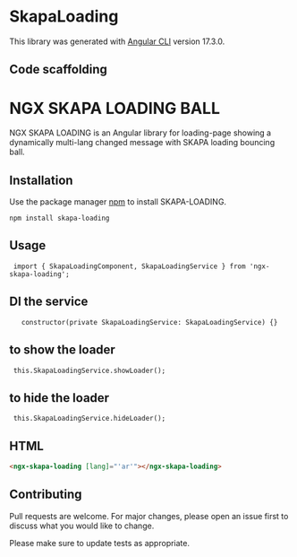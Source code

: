 # SkapaLoading

This library was generated with [Angular CLI](https://github.com/angular/angular-cli) version 17.3.0.

## Code scaffolding
# NGX SKAPA LOADING BALL

NGX SKAPA LOADING is an Angular library for loading-page showing a dynamically multi-lang changed message with SKAPA loading bouncing ball.

## Installation

Use the package manager [npm](https://nodejs.org/en) to install SKAPA-LOADING.

```npm
npm install skapa-loading
```

## Usage

```angular
 import { SkapaLoadingComponent, SkapaLoadingService } from 'ngx-skapa-loading';
```
## DI the service 
```
   constructor(private SkapaLoadingService: SkapaLoadingService) {}
```

## to show the loader 
```
 this.SkapaLoadingService.showLoader();
```

## to hide the loader 
```
 this.SkapaLoadingService.hideLoader();
```
## HTML
```html
<ngx-skapa-loading [lang]="'ar'"></ngx-skapa-loading>
```

## Contributing

Pull requests are welcome. For major changes, please open an issue first
to discuss what you would like to change.

Please make sure to update tests as appropriate.

